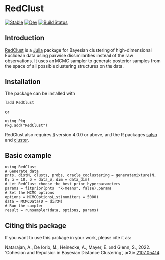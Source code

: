 # RedClust

[![Stable](https://img.shields.io/badge/docs-stable-blue.svg)](https://abhinavnatarajan.github.io/RedClust.jl/stable/)
[![Dev](https://img.shields.io/badge/docs-dev-blue.svg)](https://abhinavnatarajan.github.io/RedClust.jl/dev/)
[![Build Status](https://github.com/abhinavnatarajan/RedClust.jl/actions/workflows/Test.yml/badge.svg?branch=main)](https://github.com/abhinavnatarajan/RedClust.jl/actions/workflows/Test.yml?query=branch%3Amain)

## Introduction

[RedClust](https://github.com/abhinavnatarajan/RedClust.jl) is a [Julia](https://julialang.org/) package for Bayesian clustering of high-dimensional Euclidean data using pairwise dissimilarities instead of the raw observations. It uses an MCMC sampler to generate posterior samples from the space of all possible clustering structures on the data. 

## Installation
The package can be installed with 

	]add RedClust
or

	using Pkg
	Pkg.add("RedClust")
RedClust also requires [R](https://www.r-project.org/) version 4.0.0 or above, and the R packages [salso](https://CRAN.R-project.org/package=salso) and [cluster](https://cran.r-project.org/package=cluster). 

## Basic example

	using RedClust
	# Generate data
	pnts, distM, clusts, probs, oracle_coclustering = generatemixture(N, K; α = 10, σ = data_σ, dim = data_dim)
	# Let RedClust choose the best prior hyperparameters
	params = fitprior(pnts, "k-means", false).params
	# Set the MCMC options
	options = MCMCOptionsList(numiters = 5000)
	data = MCMCData(D = distM)
	# Run the sampler
	result = runsampler(data, options, params)

## Citing this package
If you want to use this package in your work, please cite it as:

Natarajan, A., De Iorio, M., Heinecke, A., Mayer, E. and Glenn, S., 2022. ‘Cohesion and Repulsion in Bayesian Distance Clustering’, arXiv [2107.05414](https://arxiv.org/abs/2107.05414).
